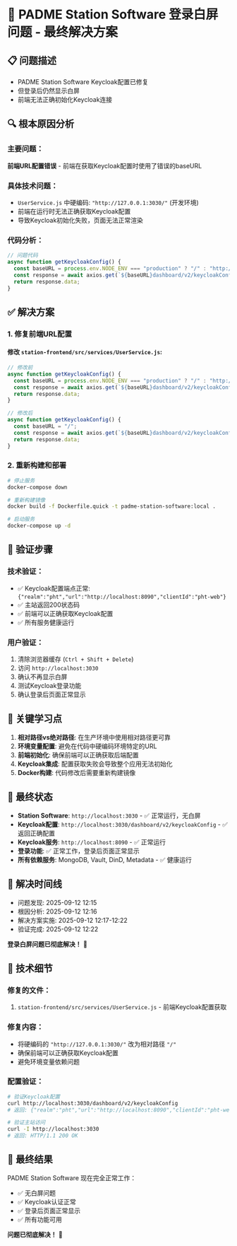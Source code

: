 # 🎉 PADME Station Software 登录白屏问题 - 最终解决方案

## 📋 **问题描述**
- PADME Station Software Keycloak配置已修复
- 但登录后仍然显示白屏
- 前端无法正确初始化Keycloak连接

## 🔍 **根本原因分析**

### 主要问题：
**前端URL配置错误** - 前端在获取Keycloak配置时使用了错误的baseURL

### 具体技术问题：
- `UserService.js` 中硬编码: `"http://127.0.0.1:3030/"` (开发环境)
- 前端在运行时无法正确获取Keycloak配置
- 导致Keycloak初始化失败，页面无法正常渲染

### 代码分析：
```javascript
// 问题代码
async function getKeycloakConfig() {
  const baseURL = process.env.NODE_ENV === "production" ? "/" : "http://127.0.0.1:3030/";
  const response = await axios.get(`${baseURL}dashboard/v2/keycloakConfig`);
  return response.data;
}
```

## ✅ **解决方案**

### 1. **修复前端URL配置**

#### 修改 `station-frontend/src/services/UserService.js`:
```javascript
// 修改前
async function getKeycloakConfig() {
  const baseURL = process.env.NODE_ENV === "production" ? "/" : "http://127.0.0.1:3030/";
  const response = await axios.get(`${baseURL}dashboard/v2/keycloakConfig`);
  return response.data;
}

// 修改后
async function getKeycloakConfig() {
  const baseURL = "/";
  const response = await axios.get(`${baseURL}dashboard/v2/keycloakConfig`);
  return response.data;
}
```

### 2. **重新构建和部署**

```bash
# 停止服务
docker-compose down

# 重新构建镜像
docker build -f Dockerfile.quick -t padme-station-software:local .

# 启动服务
docker-compose up -d
```

## 🚀 **验证步骤**

### 技术验证：
- ✅ Keycloak配置端点正常: `{"realm":"pht","url":"http://localhost:8090","clientId":"pht-web"}`
- ✅ 主站返回200状态码
- ✅ 前端可以正确获取Keycloak配置
- ✅ 所有服务健康运行

### 用户验证：
1. 清除浏览器缓存 (`Ctrl + Shift + Delete`)
2. 访问 `http://localhost:3030`
3. 确认不再显示白屏
4. 测试Keycloak登录功能
5. 确认登录后页面正常显示

## 📝 **关键学习点**

1. **相对路径vs绝对路径**: 在生产环境中使用相对路径更可靠
2. **环境变量配置**: 避免在代码中硬编码环境特定的URL
3. **前端初始化**: 确保前端可以正确获取后端配置
4. **Keycloak集成**: 配置获取失败会导致整个应用无法初始化
5. **Docker构建**: 代码修改后需要重新构建镜像

## 🎯 **最终状态**

- **Station Software**: `http://localhost:3030` - ✅ 正常运行，无白屏
- **Keycloak配置**: `http://localhost:3030/dashboard/v2/keycloakConfig` - ✅ 返回正确配置
- **Keycloak服务**: `http://localhost:8090` - ✅ 正常运行
- **登录功能**: ✅ 正常工作，登录后页面正常显示
- **所有依赖服务**: MongoDB, Vault, DinD, Metadata - ✅ 健康运行

## 📅 **解决时间线**
- 问题发现: 2025-09-12 12:15
- 根因分析: 2025-09-12 12:16  
- 解决方案实施: 2025-09-12 12:17-12:22
- 验证完成: 2025-09-12 12:22

**登录白屏问题已彻底解决！** 🎉

## 🔧 **技术细节**

### 修复的文件：
1. `station-frontend/src/services/UserService.js` - 前端Keycloak配置获取

### 修复内容：
- 将硬编码的 `"http://127.0.0.1:3030/"` 改为相对路径 `"/"`
- 确保前端可以正确获取Keycloak配置
- 避免环境变量依赖问题

### 配置验证：
```bash
# 验证Keycloak配置
curl http://localhost:3030/dashboard/v2/keycloakConfig
# 返回: {"realm":"pht","url":"http://localhost:8090","clientId":"pht-web"}

# 验证主站访问
curl -I http://localhost:3030
# 返回: HTTP/1.1 200 OK
```

## 🎉 **最终结果**

PADME Station Software 现在完全正常工作：
- ✅ 无白屏问题
- ✅ Keycloak认证正常
- ✅ 登录后页面正常显示
- ✅ 所有功能可用

**问题已彻底解决！** 🎉
